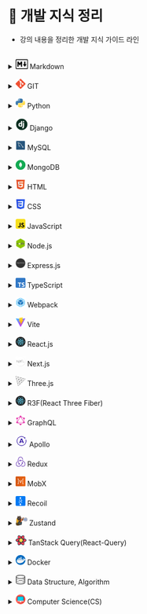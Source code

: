 # 📝 개발 지식 정리

- 강의 내용을 정리한 개발 지식 가이드 라인

<br>

[//]: # "마크다운"

<details>
<summary><img src="assets/logo/markdown.png" width="25" height="20"/> Markdown</summary>
<div markdown="1">

- [Markdown](src/Markdown/Markdown.md)

</div>
</details>

<br>

[//]: # "GIT"

<details>
<summary><img src="assets/logo/git.png" width="20" height="20"/> GIT</summary>
<div markdown="1">

- [Git](src/Git/Git.md)
- [GitHub](src/Git/GitHub.md)
- [Branch](src/Git/Branch.md)
- [GitHub Flow](src/Git/GitHub_Flow.md)
- [GitHub action](src/Git/GitHub_action.md)

</div>
</details>

<br>

[//]: # "파이썬"

<details>
<summary><img src="assets/logo/python.png" width="20" height="20"/> Python</summary>
<div markdown="1">

- [기초](src/Python/Python_Basics.md)
- [리스트](src/Python/Python_List.md)
- [String Formatting](src/Python/Python_String_Formatting.md)
- [형 변환](src/Python/Python_Typecasting.md)
- [제어문](src/Python/Python_Control_Statement.md)
- [문자열](src/Python/Python_String.md)
- [함수](src/Python/Python_Function.md)
- [딕셔너리](src/Python/Python_Dictionary.md)
- [모듈, 패키지, 라이브러리](src/Python/Python_Module.md)
- [에러, 예외처리](src/Python/Python_Error.md)
- [스택, 큐](src/Python/Python_Stack_Queue.md)
- [파일 입출력](src/Python/Python_File.md)
- [튜플, 세트](src/Python/Python_Tuple_Set.md)
- [메서드](src/Python/Python_Method.md)
- [힙](src/Python/Python_Heap.md)
- [사용자 정의 함수](src/Python/Python_User_Function.md)
- [이차원 리스트](src/Python/Python_matrix.md)
- [클래스](src/Python/Python_Class.md)
- [데코레이터](src/Python/Python_Decorator.md)
- [응용 및 심화](src/Python/Python_Deepen.md)
- [가상환경](src/Python/Python_Virtual_environments.md)
- [API](src/Python/Python_API.md)

</div>
</details>

<br>

[//]: # "django"

<details>
<summary><img src="assets/logo/django.png" width="25" height="25"/> Django</summary>
<div markdown="1">

- [Django 소개](src/Django/Django_intro.md)
- [Setting (가상환경 생성~앱 생성)](src/Django/Django_Setting.md)
- [Django 디자인 패턴](src/Django/Django_Design_pattern.md)
- [Template](src/Django/Django_Template.md)
- [URLs](src/Django/Django_URLs.md)
- [Model](src/Django/Django_Model.md)
- [ORM](src/Django/Django_ORM.md)
- [View의 ORM](src/Django/Django_View_with_ORM.md)
- [Form](src/Django/Django_Form.md)
- [HTTP requests (GET/POST)](src/Django/Django_HTTP_requests_GET_POST.md)
- [Authentication](src/Django/Django_Authentication.md)
- [Static Files](src/Django/Django_Static_files.md)
- [N:1 관계 (Comment & Article)](src/Django/Django_Many_to_one_relationships_article_comment.md)
- [N:1 관계 (Comment & Article & User)](src/Django/Django_Many_to_one_relationships_article_comment_user.md)
- [M:N 관계 (Like 기능)](src/Django/Django_Many_to_many_relationships_like.md)
- [M:N 관계 (Follow 기능)](src/Django/Django_Many_to_many_relationships_follow.md)
- [Ajax를 이용한 비동기 요청](src/Django/Django_asynchronous_with_Ajax.md)
- [Fixtures](src/Django/Django_Fixtures.md)
- [Query 향상시키기](src/Django/Django_Improve_query.md)

</div>
</details>

<br>

[//]: # "mysql"

<details>
<summary><img src="assets/logo/mysql.png" width="20" height="20"/> MySQL</summary>
<div markdown="1">

- [데이터 베이스](src/MySQL/Database.md)
- [관계형 데이터 베이스](src/MySQL/Relational_Database.md)
- [MySQL Workbench](src/MySQL/MySQL_Workbench.md)
- [SQL 기초](src/MySQL/MySQL_Basics.md)
- [단일 테이블 쿼리](src/MySQL/MySQL_Single_Table_Queries.md)
- [테이블 관리하기](src/MySQL/MySQL_Managing_Tables.md)
- [테이블 조작하기](src/MySQL/MySQL_Modifying_Data.md)
- [다중 테이블 쿼리](src/MySQL/MySQL_Multi_Table_Queries.md)

<!-- -   [중첩 쿼리]()
-   [트랜잭션, 트리거]()
-   [정규화, 데이터 모델링]() -->

</div>
</details>

<br>

[//]: # "postgresql"

[//]: # "<details>"

[//]: # '<summary><img src="./logo/postgresql.png" width="20" height="20"/> PostgreSQL</summary>'

[//]: # '<div markdown="1">'

[//]: # "</div>"

[//]: # "</details>"

[//]: # "<br>"

[//]: # "mongodb"

<details>
<summary><img src="assets/logo/mongodb.png" width="20" height="20"/> MongoDB</summary>
<div markdown="1">

- [MongoDB 소개](src/MongoDB/MongoDB_Intro.md)
- [MongoDB 사용하기](src/MongoDB/MongoDB_Using.md)
- [Mongoose](src/MongoDB/MongoDB_Mongoose.md)

</div>
</details>

<br>

[//]: # "html"

<details>
<summary><img src="assets/logo/html.png" width="20" height="20"/> HTML</summary>
<div markdown="1">

- [웹 소개](src/HTML/Web_intro.md)
- [HTML 소개](src/HTML/HTML_intro.md)
- [Tags]()

</div>
</details>

<br>

[//]: # "css"

<details>
<summary><img src="assets/logo/css.png" width="20" height="20"/> CSS</summary>
<div markdown="1">

- [CSS 소개](src/CSS/CSS_intro.md)
- [Box Model](src/CSS/CSS_Box_model.md)
- [포지션](src/CSS/CSS_Positioning.md)
- [Float](src/CSS/CSS_Floating.md)
- [Flexbox](src/CSS/CSS_Flexbox.md)
- [Semantic](src/CSS/CSS_Semantic.md)
- [Media Query]()
- [Pseudo Class & Elements]()

</div>
</details>

<br>

[//]: # "sass"

[//]: # "<details>"

[//]: # '<summary><img src="./logo/sass.png" width="20" height="20"/> Sass</summary>'

[//]: # '<div markdown="1">'

[//]: # "</div>"

[//]: # "</details>"

[//]: # "<br>"

[//]: # "javascript"

<details>
<summary><img src="assets/logo/javascript.png" width="20" height="20"/> JavaScript</summary>
<div markdown="1">

- [자바스크립트 역사](src/JavaScript/JS_History.md)
- [DOM](src/JavaScript/JS_DOM.md)
- [기초 문법](src/JavaScript/JS_Basic_syntax.md)
- [함수](src/JavaScript/JS_Function.md)
- [객체](src/JavaScript/JS_Object.md)
- [배열](src/JavaScript/JS_Array.md)
- [이벤트 조작하기](src/JavaScript/JS_Event.md)
- [동기 & 비동기](src/JavaScript/JS_Asynchronous.md)
- [Promise](src/JavaScript/JS_Promise.md)
- [async & await](src/JavaScript/JS_async,await.md)
- [API & fetch](src/JavaScript/JS_API,fetch.md)
- [try & catch](src/JavaScript/JS_try,catch.md)
- [Closure](src/JavaScript/JS_closure.md)

</div>
</details>

<br>

[//]: # (nodejs)

<details>
<summary><img src="assets/logo/nodejs.png" width="20" height="20"/> Node.js</summary>
<div markdown="1">

- [Node.js 소개](src/Nodejs/Nodejs_intro.md)
- [Blocking & Non-blocking](src/Nodejs/Nodejs_blocking_nonblocking.md)
- [프로세스 및 스레드](src/Nodejs/Nodejs_process_thread.md)
- [Event Emitter](src/Nodejs/Nodejs_Event_Emitter.md)
- [모듈](src/Nodejs/Nodejs_module.md)
- [index.js 파일](src/Nodejs/Nodejs_indexjs.md)
- [패키지](src/Nodejs/Nodejs_package.md)
- [Node.js로 웹 서버 생성하기](src/Nodejs/Nodejs_web_server.md)

</div>
</details>

<br>

[//]: # (expressjs)

<details>
<summary><img src="assets/logo/expressjs.png" width="20" height="20"/> Express.js</summary>
<div markdown="1">

- [Express.js 소개](src/Expressjs/Expressjs_intro.md)
- [Express.js 기본 구조 코드](src/Expressjs/Expressjs_basic_structure_code.md)
- [request - req.params()](src/Expressjs/Expressjs_request.md)
- [response - res.json() vs res.send() vs res.end()](src/Expressjs/Expressjs_response.md)
- [middleware](src/Expressjs/Expressjs_middleware.md)
- [POST 요청 - express.json()](src/Expressjs/Expressjs_express_json.md)
- [MVC 패턴](src/Expressjs/Expressjs_MVC.md)
- [Router](src/Expressjs/Expressjs_Router.md)
- [RESTful API](src/Expressjs/Expressjs_RESTful_API.md)
- [파일 전송하기 - res.sendFile()](src/Expressjs/Expressjs_sendFile.md)
- [정적 파일 제공 - express.static()](src/Expressjs/Expressjs_express_static.md)
- [Template Engine, Template Layout](src/Expressjs/Expressjs_Template_Engine_Layout.md)

</div>
</details>

<br>

[//]: # "typescript"

<details>
<summary><img src="assets/logo/typescript.png" width="20" height="20"/> TypeScript</summary>
<div markdown="1">

- [타입스크립트 소개](src/TypeScript/TS_intro.md)
- [개발환경 구축](src/TypeScript/TS_Setting.md)
- [기본 특징](src/TypeScript/TS_Basic_feature.md)
- [타입 시스템](src/TypeScript/TS_Type_system.md)
- [변수](src/TypeScript/TS_Variable.md)
- [타입 추론](src/TypeScript/TS_Type_assertion.md)
- [호출 시그니쳐](src/TypeScript/TS_call_signatures.md)
- [오버로딩](src/TypeScript/TS_overloading.md)
- [다형성 - Generics](src/TypeScript/TS_Polymorphism_Generics.md)
- [클래스](src/TypeScript/TS_classes.md)
- [Interfaces](src/TypeScript/TS_Interfaces.md)
- [TypeScript 프로젝트 시작하기](src/TypeScript/TS_start_project_with_typescript.md)
- [TypeScript 프로젝트 - Lib & Declaration Files](src/TypeScript/TS_Lib_Declaration_Files.md)
- [TypeScript 프로젝트 - JSDoc](src/TypeScript/TS_JSDoc.md)
- [효율적인 개발환경 구축](src/TypeScript/TS_efficient.md)

</div>
</details>

<br>

[//]: # (webpack)

<details>
<summary><img src="assets/logo/webpack.png" width="20" height="20"/> Webpack</summary>
<div markdown="1">

- [Webpack 소개](src/Webpack/Webpack_intro.md)
- [폴더 및 파일 구조](src/Webpack/Webpack_structure.md)
- [Import 기능](src/Webpack/Webpack_import.md)
- [Webpack 설정 - config 파일](src/Webpack/Webpack_config.md)
- [Loader](src/Webpack/Webpack_Loader.md)
- [Plugin](src/Webpack/Webpack_Plugin.md)
- [Caching](src/Webpack/Webpack_Caching.md)
- [development server](src/Webpack/Webpack_development_server.md)
- [gzip 압축](src/Webpack/Webpack_gzip.md)
- [Devtool](src/Webpack/Webpack_Devtool.md)
- [Babel Loader](src/Webpack/Webpack_Babel_Loader.md)
- [Resource Asset](src/Webpack/Webpack_Resource_asset.md)
- [bundle analyzer](src/Webpack/Webpack_bundle_analyzer.md)

</div>
</details>

<br/>

[//]: # (Vite)

<details>
<summary><img src="assets/logo/vite.png" width="20" height="20"/> Vite</summary>
<div markdown="1">

- [Vite 소개](src/Vite/Vite_intro.md)
- [Vite를 이용한 React 설치](src/Vite/Vite_install_react.md)
- [Vite, Create-React-App 비교](src/Vite/Vite_create_react_app.md)

</div>
</details>

<br/>

[//]: # "reactjs"

<details>
<summary><img src="assets/logo/react.png" width="20" height="20"/> React.js</summary>
<div markdown="1">

- [리액트 소개](src/Reactjs/React_intro.md)
- [리액트 앱 만들기](src/Reactjs/Create_React_App.md)
- [JSX](src/Reactjs/React_JSX.md)
- [State](src/Reactjs/React_State.md)
- [Props](src/Reactjs/React_Props.md)
- [Suspense]()

</div>
</details>

<br>

[//]: # "nextjs"

<details>
<summary><img src="assets/logo/nextjs.png" width="20" height="20"/> Next.js</summary>
<div markdown="1">

- [Next.js 소개 및 프로젝트 생성](src/Nextjs/Nextjs_intro.md)
- [Library vs Framework](src/Nextjs/Nextjs_Library_Framework.md)
- [Routing](src/Nextjs/Nextjs_Routing.md)
- [not-found, Link, useRouter, usePathname, Rendering](src/Nextjs/Nextjs_not-found_Link_useRouter_usePathname_Rendering.md)
- [Client/Server component 비교](src/Nextjs)
- [layout, metadata](src/Nextjs/Nextjs_layout_metadata.md)
- [Dynamic Routes](src/Nextjs/Nextjs_Dynamic_Routes.md)
- [Data Fetching](src/Nextjs/Nextjs_Data_Fetching.md)
- [Loading component](src/Nextjs/Nextjs_Loading_component.md)
- [Suspense](src/Nextjs/Nextjs_Suspense.md)
- [Error Handling](src/Nextjs/Nextjs_Error_Handling.md)
- [CSS modules](src/Nextjs/Nextjs_CSS_modules.md)
- [Deployment](src/Nextjs/Nextjs_Deployment.md)
- [Revalidation]()

</div>
</details>

<br>

[//]: # "vuejs"

[//]: # "<details>"

[//]: # '<summary><img src="./logo/vuejs.png" width="20" height="20"/> Vue.js</summary>'

[//]: # '<div markdown="1">'

[//]: # "</div>"

[//]: # "</details>"

[//]: # "<br>"

[//]: # "angularjs"

[//]: # "<details>"

[//]: # '<summary><img src="./logo/angularjs.png" width="20" height="20"/> Angular.js</summary>'

[//]: # '<div markdown="1">'

[//]: # "</div>"

[//]: # "</details>"

[//]: # "<br>"

[//]: # "sveltejs"

[//]: # "<details>"

[//]: # '<summary><img src="./logo/sveltejs.png" width="20" height="20"> Svelte.js</summary>'

[//]: # '<div markdown="1">'

[//]: # "</div>"

[//]: # "</details>"

[//]: # "<br>"

[//]: # "threejs"

<details>
<summary><img src="assets/logo/threejs.png" width="20" height="20"/> Three.js</summary>
<div markdown="1">

- []()

</div>
</details>

<br>

[//]: # "r3f"

<details>
<summary><img src="assets/logo/react.png" width="20" height="20"/> R3F(React Three Fiber)</summary>
<div markdown="1">

- []()

</div>
</details>

<br>

[//]: # "Bun"

[//]: # "<details>"

[//]: # '<summary><img src="./logo/bun.png" width="20" height="20"> Bun</summary>'

[//]: # '<div markdown="1">'

[//]: # "</div>"

[//]: # "</details>"

[//]: # "<br>"

[//]: # "GraphQL"

<details>
<summary><img src="assets/logo/graphql.png" width="20" height="20"> GraphQL</summary>
<div markdown="1">

- [GraphQL 소개](src/GraphQL/GraphQL_intro.md)
- [Express GraphQL Server 생성](src/GraphQL/GraphQL_Express.md)
- [GraphiQL](src/GraphQL/GraphQL_GraphiQL.md)
- [Schema](src/GraphQL/GraphQL_schema.md)
- [모듈화 - graphql-tools](src/GraphQL/GraphQL_graphql_tools.md)
- [Resolver](src/GraphQL/GraphQL_Resolver.md)
- [필터링](src/GraphQL/GraphQL_filtering.md)
- [Mutation - CRUD](src/GraphQL/GraphQL_Mutation.md)

</div>
</details>

<br>

[//]: # (Apollo)

<details>
<summary><img src="assets/logo/apollo.png" width="24" height="24"> Apollo</summary>
<div markdown="1">

- [Apollo 소개](src/Apollo/Apollo_intro.md)
- [Apollo Server](src/Apollo/Apollo_server.md)
- [Apollo Client 구조](src/Apollo/Apollo_client.md)
- [Tailwind CSS 설정](src/Apollo/Apollo_Tailwind.md)
- [Apollo Client Cache](src/Apollo/Apollo_client_cache.md)
- [Fetch Policy](src/Apollo/Apollo_fetch_policy.md)
- [Apollo Client 소스코드](src/Apollo/Apollo_client_source_code.md)
- [데이터 조회 - useQuery](src/Apollo/Apollo_useQuery.md)
- [컴포넌트 생성](src/Apollo/Apollo_component.md)
- [데이터 생성, 삭제, 수정 - useMutation](src/Apollo/Apollo_useMutation.md)
- [리스트 정렬](src/Apollo/Apollo_sorting_list.md)

</div>
</details>

<br/>

[//]: # (Redux)

<details>
<summary><img src="assets/logo/redux.png" width="20" height="20"> Redux</summary>
<div markdown="1">

- [Redux 소개](src/Redux/Redux_intro.md)
- [Redux 카운터 앱 - without middleware](src/Redux/Redux_counter_without_middleware.md)
- [combineReducers](src/Redux/Redux_combineReducers.md)
- [Provider](src/Redux/Redux_provider.md)
- [useSelector, useDispatch](src/Redux/Redux_useSelector_useDispatch.md)
- [Middleware - logger, thunk](src/Redux/Redux_middleware.md)
- [Redux Toolkit](src/Redux/Redux_toolkit.md)

</div>
</details>

<br/>

[//]: # (MobX)

<details>
<summary><img src="assets/logo/mobx.png" width="20" height="20"> MobX</summary>
<div markdown="1">

- []()

</div>
</details>

<br/>

[//]: # (Recoil)

<details>
<summary><img src="assets/logo/recoil.png" width="20" height="20"> Recoil</summary>
<div markdown="1">

- []()

</div>
</details>

<br/>

[//]: # (Zustand)

<details>
<summary><img src="assets/logo/zustand.png" width="24" height="20"> Zustand</summary>
<div markdown="1">

- []()

</div>
</details>

<br/>

[//]: # (TanStack Query&#40;React Query&#41;)

<details>
<summary><img src="assets/logo/react_query.png" width="22" height="20"> TanStack Query(React-Query)</summary>
<div markdown="1">

- []()

</div>
</details>

<br>

[//]: # "docker"

<details>
<summary><img src="assets/logo/docker.png" width="20" height="20"/> Docker</summary>
<div markdown="1">

- [Docker 소개](src/Docker/Docker_intro.md)
- [Docker 설치](src/Docker/Docker_install.md)
- [Docker 사용 흐름](src/Docker/Docker_simple_flow.md)
- [이미지로 컨테이너 생성](src/Docker/Docker_Creating_container.md)
- [도커 이미지 생성하는 순서](src/Docker/Docker_Process_creating_image.md)
- [도커 파일 만들기](src/Docker/Docker_Dockfile.md)
- [도커 파일로 도커 이미지 만들기](src/Docker/Docker_image.md)
- [리액트를 위한 도커 파일 작성](src/Docker/Docker_Dockerfile_for_react.md)

</div>
</details>

<br/>

[//]: # "kubernetes"

[//]: # "<details>"

[//]: # '<summary><img src="./logo/kubernetes.png" width="20" height="20"/> Kubernetes</summary>'

[//]: # '<div markdown="1">'

[//]: # "</div>"

[//]: # "</details>"

[//]: # "<br>"

[//]: # "data structure, algorithm"

<details>
<summary><img src="assets/logo/algorithm.png" width="20" height="20"/> Data Structure, Algorithm</summary>
<div markdown="1">

- [데이터 입출력]()
- [시간복잡도, 빅오 표기법](src/Algorithm/Algorithm_Time_Complexity.md)
- [스택(Stack), 큐(Queue)](src/Algorithm/Algorithm_stack_queue.md)
- [우선순위 큐(Priority Queue),힙(Heap): 우선순위에 따라 데이터 꺼내는 자료구조](src/Algorithm/Algorithm_priority_queue_heap.md)
- [트리 자료구조(Tree): 활용도 높은 자료구조](src/Algorithm/Algorithm_tree.md)
- [바이너리 인덱스 트리(Binary Index Tree): 특수한 목적의 자료구조](src/Algorithm/Algorithm_binary_indexed_tree.md)

<!-- -   [선택 정렬, 삽입 정렬: 간단하고 기본적인 정렬 알고리즘]()
-   [퀵 정렬, 계수 정렬: 더 빠른 정렬 알고리즘]()
-   [완전탐색(Exhaustive Search)]()
-   [그래프(Graph)]()
-   [깊이우선탐색(DFS), 너비우선탐색(BFS)]()
-   [다익스트라 알고리즘: 하나의 출발지에서 다른 모든 출발지까지 최단 경로 계산]()
-   [플로이드 워셜 알고리즘: 모든 출발지에서 다른 모든 출발지까지 최단 경로 계산]()
-   [벨만 포드 알고리즘: 비용이 음수인 간선이 있을 때 최단 경로를 구하는 법]()
-   [유니온 파인드 자료구조: 서로소 집합을 판단하는 법]()
-   [크루칼 알고리즘: 최소 신장 트리를 찾는 알고리즘]()
-   [최소 공통 조상: 트리에서의 최소 공통 조상을 찾는 알고리즘]()
-   [위상 정렬: 방향성을 거스르지 않도록 전체 노드 나열하기]()
-   [재귀 함수]()
-   [유용한 표준 라이브러리]()
-   [소수 여부를 빠르게 처리하는 알고리즘 모음]()
-   [이진 탐색: 정렬된 데이터에서 빠르게 데이터 찾기]()
-   [동적 계획법: 메모리를 더 소모하여 속도 향상시키는 방법]()
-   [그리디(Greedy): 현재 상황에서 가장 좋아보이는 것만 고르기]()
-   [단순구현(Implementation)]()
-   [투 포인터와 구간 합]() -->

</div>
</details>

<br>

[//]: # "computer science"

<details>
<summary><img src="assets/logo/computer_science.png" width="20" height="20"/> Computer Science(CS)</summary>
<div markdown="1">

- [CS_CLI](src/Computer_Science/CS_CLI.md)
- [CS_Server](src/Computer_Science/CS_Server.md)
- [CS\_디자인 패턴과 프로그래밍 패러다임](src/Computer_Science/CS_Design_pattern_Programming_paradigm.md)
- [CS_Cookie & Session](src/Computer_Science/CS_Cookie,Session.md)
- [OS\_운영체제 개요](src/Computer_Science/OS_운영체제_개요.md)
- [REST API](src/Computer_Science/REST_API.md)
- [HTTP requests (PUT/PATCH)](src/Computer_Science/PUT&PATCH.md)

</div>
</details>
